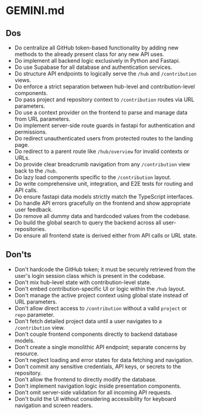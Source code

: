 # GEMINI.md

## Dos
- Do centralize all GitHub token-based functionality by adding new methods to the already present class for any new API uses.
- Do implement all backend logic exclusively in Python and Fastapi.
- Do use Supabase for all database and authentication services.
- Do structure API endpoints to logically serve the `/hub` and `/contribution` views.
- Do enforce a strict separation between hub-level and contribution-level components.
- Do pass project and repository context to `/contribution` routes via URL parameters.
- Do use a context provider on the frontend to parse and manage data from URL parameters.
- Do implement server-side route guards in fastapi for authentication and permissions.
- Do redirect unauthenticated users from protected routes to the landing page.
- Do redirect to a parent route like `/hub/overview` for invalid contexts or URLs.
- Do provide clear breadcrumb navigation from any `/contribution` view back to the `/hub`.
- Do lazy load components specific to the `/contribution` layout.
- Do write comprehensive unit, integration, and E2E tests for routing and API calls.
- Do ensure fastapi data models strictly match the TypeScript interfaces.
- Do handle API errors gracefully on the frontend and show appropriate user feedback.
- Do remove all dummy data and hardcoded values from the codebase.
- Do build the global search to query the backend across all user-repositories.
- Do ensure all frontend state is derived either from API calls or URL state.

## Don'ts
- Don't hardcode the GitHub token; it must be securely retrieved from the user's login session class which is present in the codebase.
- Don't mix hub-level state with contribution-level state.
- Don't embed contribution-specific UI or logic within the `/hub` layout.
- Don't manage the active project context using global state instead of URL parameters.
- Don't allow direct access to `/contribution` without a valid `project` or `repo` parameter.
- Don't fetch detailed project data until a user navigates to a `/contribution` view.
- Don't couple frontend components directly to backend database models.
- Don't create a single monolithic API endpoint; separate concerns by resource.
- Don't neglect loading and error states for data fetching and navigation.
- Don't commit any sensitive credentials, API keys, or secrets to the repository.
- Don't allow the frontend to directly modify the database.
- Don't implement navigation logic inside presentation components.
- Don't omit server-side validation for all incoming API requests.
- Don't build the UI without considering accessibility for keyboard navigation and screen readers.